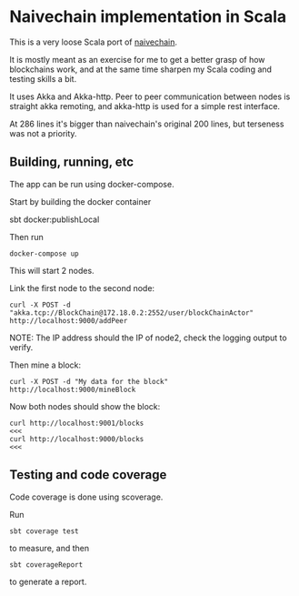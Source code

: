 Naivechain implementation in Scala
==================================

This is a very loose Scala port of [naivechain]( https://github.com/lhartikk/naivechain ).

It is mostly meant as an exercise for me to get a better grasp of how blockchains work, and at the same time sharpen my Scala coding and testing skills a bit.

It uses Akka and Akka-http. Peer to peer communication between nodes is straight akka remoting, and akka-http is used for a simple rest interface.

At 286 lines it's bigger than naivechain's original 200 lines, but terseness was not a priority.

Building, running, etc
----------------------

The app can be run using docker-compose.

Start by building the docker container

  sbt docker:publishLocal

Then run

    docker-compose up

This will start 2 nodes.

Link the first node to the second node:

    curl -X POST -d "akka.tcp://BlockChain@172.18.0.2:2552/user/blockChainActor" http://localhost:9000/addPeer

NOTE: The IP address should the IP of node2, check the logging output to verify.

Then mine a block:

    curl -X POST -d "My data for the block" http://localhost:9000/mineBlock

Now both nodes should show the block:

    curl http://localhost:9001/blocks                                                                                              <<<
    curl http://localhost:9000/blocks                                                                                              <<<

Testing and code coverage
-------------------------

Code coverage is done using scoverage.

Run

    sbt coverage test

to measure, and then

    sbt coverageReport

to generate a report.


